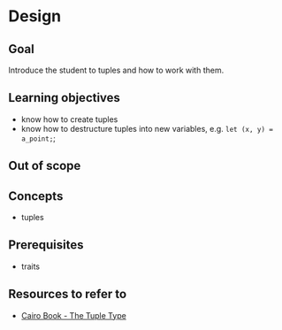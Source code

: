 # Design

## Goal

Introduce the student to tuples and how to work with them.

## Learning objectives

- know how to create tuples
- know how to destructure tuples into new variables, e.g. `let (x, y) = a_point;`;

## Out of scope

## Concepts

- tuples

## Prerequisites

- traits

## Resources to refer to

- [Cairo Book - The Tuple Type](https://book.cairo-lang.org/ch02-02-data-types.html#the-tuple-type)
